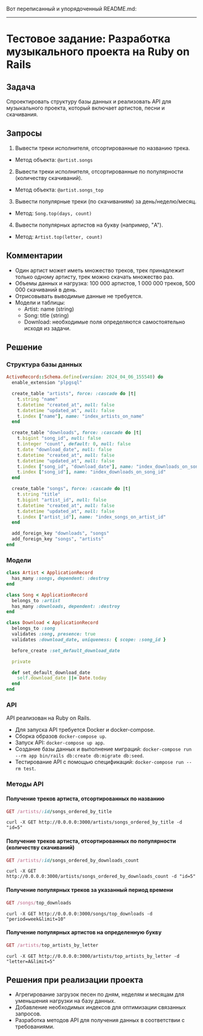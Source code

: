 Вот переписанный и упорядоченный README.md:

---

# Тестовое задание: Разработка музыкального проекта на Ruby on Rails

## Задача

Спроектировать структуру базы данных и реализовать API для музыкального проекта, который включает артистов, песни и скачивания.

## Запросы

1. Вывести треки исполнителя, отсортированные по названию трека.
  - Метод объекта: `@artist.songs`

2. Вывести треки исполнителя, отсортированные по популярности (количеству скачиваний).
  - Метод объекта: `@artist.songs_top`

3. Вывести популярные треки (по скачиваниям) за день/неделю/месяц.
  - Метод: `Song.top(days, count)`

4. Вывести популярных артистов на букву (например, "A").
  - Метод: `Artist.top(letter, count)`

## Комментарии

- Один артист может иметь множество треков, трек принадлежит только одному артисту, трек можно скачать множество раз.
- Объемы данных и нагрузка: 100 000 артистов, 1 000 000 треков, 500 000 скачиваний в день.
- Отрисовывать выводимые данные не требуется.
- Модели и таблицы:
  - Artist: name (string)
  - Song: title (string)
  - Download: необходимые поля определяются самостоятельно исходя из задачи.

## Решение

### Структура базы данных

```ruby
ActiveRecord::Schema.define(version: 2024_04_06_155540) do
  enable_extension "plpgsql"

  create_table "artists", force: :cascade do |t|
    t.string "name"
    t.datetime "created_at", null: false
    t.datetime "updated_at", null: false
    t.index ["name"], name: "index_artists_on_name"
  end

  create_table "downloads", force: :cascade do |t|
    t.bigint "song_id", null: false
    t.integer "count", default: 0, null: false
    t.date "download_date", null: false
    t.datetime "created_at", null: false
    t.datetime "updated_at", null: false
    t.index ["song_id", "download_date"], name: "index_downloads_on_song_id_and_download_date", unique: true
    t.index ["song_id"], name: "index_downloads_on_song_id"
  end

  create_table "songs", force: :cascade do |t|
    t.string "title"
    t.bigint "artist_id", null: false
    t.datetime "created_at", null: false
    t.datetime "updated_at", null: false
    t.index ["artist_id"], name: "index_songs_on_artist_id"
  end

  add_foreign_key "downloads", "songs"
  add_foreign_key "songs", "artists"
end
```

### Модели

```ruby
class Artist < ApplicationRecord
  has_many :songs, dependent: :destroy
end

class Song < ApplicationRecord
  belongs_to :artist
  has_many :downloads, dependent: :destroy
end

class Download < ApplicationRecord
  belongs_to :song
  validates :song, presence: true
  validates :download_date, uniqueness: { scope: :song_id }

  before_create :set_default_download_date

  private

  def set_default_download_date
    self.download_date ||= Date.today
  end
end
```

### API

API реализован на Ruby on Rails.

- Для запуска API требуется Docker и docker-compose.
- Сборка образов `docker-compose up`.
- Запуск API: `docker-compose up app`.
- Создание базы данных и выполнение миграций: `docker-compose run --rm app bin/rails db:create db:migrate db:seed`.
- Тестирование API с помощью спецификаций: `docker-compose run --rm test`.

### Методы API

#### Получение треков артиста, отсортированных по названию

```ruby
GET /artists/:id/songs_ordered_by_title
```

```bush
curl -X GET http://0.0.0.0:3000/artists/songs_ordered_by_title -d "id=5"
```

#### Получение треков артиста, отсортированных по популярности (количеству скачиваний)

```ruby
GET /artists/:id/songs_ordered_by_downloads_count
```

```bush
curl -X GET http://0.0.0.0:3000/artists/songs_ordered_by_downloads_count -d "id=5"
```

#### Получение популярных треков за указанный период времени

```ruby
GET /songs/top_downloads
```

```bush
curl -X GET http://0.0.0.0:3000/songs/top_downloads -d "period=week&limit=10"
```

#### Получение популярных артистов на определенную букву

```ruby
GET /artists/top_artists_by_letter
```

```bush
curl -X GET http://0.0.0.0:3000/artists/top_artists_by_letter -d "letter=A&limit=5"
```

## Решения при реализации проекта

- Агрегирование загрузок песен по дням, неделям и месяцам для уменьшения нагрузки на базу данных.
- Добавление необходимых индексов для оптимизации связанных запросов.
- Разработка методов API для получения данных в соответствии с требованиями.
